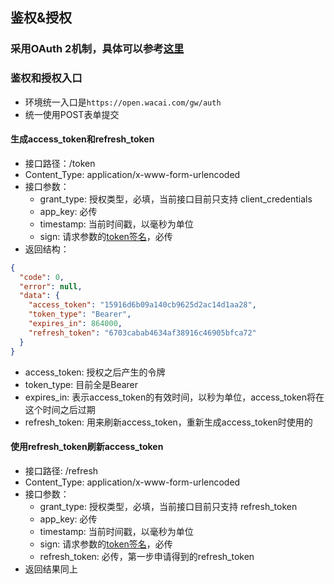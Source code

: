 ## 鉴权&授权

### 采用OAuth 2机制，具体可以参考[这里](http://www.ruanyifeng.com/blog/2014/05/oauth_2_0.html)

### 鉴权和授权入口
- 环境统一入口是`https://open.wacai.com/gw/auth`
- 统一使用POST表单提交

#### 生成access_token和refresh_token
- 接口路径：/token
- Content_Type: application/x-www-form-urlencoded
- 接口参数：
  - grant_type: 授权类型，必填，当前接口目前只支持 client_credentials
  - app_key: 必传
  - timestamp: 当前时间戳，以毫秒为单位
  - sign: 请求参数的[token签名](token_sign.md)，必传
- 返回结构：

```json
{
  "code": 0,
  "error": null,
  "data": {
    "access_token": "15916d6b09a140cb9625d2ac14d1aa28",
    "token_type": "Bearer",
    "expires_in": 864000,
    "refresh_token": "6703cabab4634af38916c46905bfca72"
  }
}
```
- access_token: 授权之后产生的令牌
- token_type: 目前全是Bearer
- expires_in: 表示access_token的有效时间，以秒为单位，access_token将在这个时间之后过期
- refresh_token: 用来刷新access_token，重新生成access_token时使用的

#### 使用refresh_token刷新access_token
- 接口路径: /refresh
- Content_Type: application/x-www-form-urlencoded
- 接口参数：
  - grant_type: 授权类型，必填，当前接口目前只支持 refresh_token
  - app_key: 必传
  - timestamp: 当前时间戳，以毫秒为单位
  - sign: 请求参数的[token签名](token_sign.md)，必传
  - refresh_token: 必传，第一步申请得到的refresh_token
- 返回结果同上
